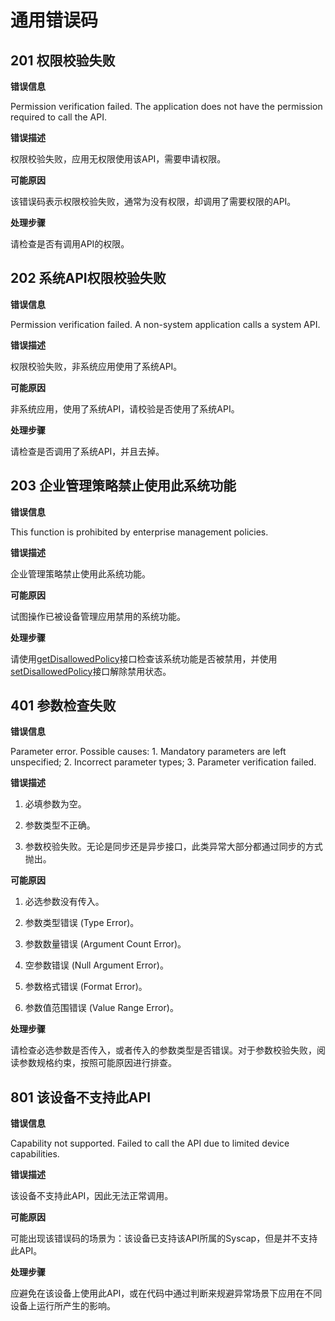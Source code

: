 # 通用错误码

## 201 权限校验失败

**错误信息**

Permission verification failed. The application does not have the permission required to call the API.

**错误描述**

权限校验失败，应用无权限使用该API，需要申请权限。

**可能原因**

该错误码表示权限校验失败，通常为没有权限，却调用了需要权限的API。

**处理步骤**

请检查是否有调用API的权限。

## 202 系统API权限校验失败

**错误信息**

Permission verification failed. A non-system application calls a system API.

**错误描述**

权限校验失败，非系统应用使用了系统API。

**可能原因**

非系统应用，使用了系统API，请校验是否使用了系统API。

**处理步骤**

请检查是否调用了系统API，并且去掉。

## 203 企业管理策略禁止使用此系统功能

**错误信息**

This function is prohibited by enterprise management policies.

**错误描述**

企业管理策略禁止使用此系统功能。

**可能原因**

试图操作已被设备管理应用禁用的系统功能。

**处理步骤**

请使用[getDisallowedPolicy](./apis-mdm-kit/js-apis-enterprise-restrictions.md#restrictionsgetdisallowedpolicy)接口检查该系统功能是否被禁用，并使用[setDisallowedPolicy](./apis-mdm-kit/js-apis-enterprise-restrictions.md#restrictionssetdisallowedpolicy)接口解除禁用状态。

## 401 参数检查失败

**错误信息**

Parameter error. Possible causes: 1. Mandatory parameters are left unspecified; 2. Incorrect parameter types; 3. Parameter verification failed.

**错误描述**

1. 必填参数为空。

2. 参数类型不正确。

3. 参数校验失败。无论是同步还是异步接口，此类异常大部分都通过同步的方式抛出。

**可能原因**

1. 必选参数没有传入。

2. 参数类型错误 (Type Error)。

3. 参数数量错误 (Argument Count Error)。

4. 空参数错误 (Null Argument Error)。

5. 参数格式错误 (Format Error)。

6. 参数值范围错误 (Value Range Error)。

**处理步骤**

请检查必选参数是否传入，或者传入的参数类型是否错误。对于参数校验失败，阅读参数规格约束，按照可能原因进行排查。

## 801 该设备不支持此API

**错误信息**

Capability not supported. Failed to call the API due to limited device capabilities.

**错误描述**

该设备不支持此API，因此无法正常调用。

**可能原因**

可能出现该错误码的场景为：该设备已支持该API所属的Syscap，但是并不支持此API。

**处理步骤**

应避免在该设备上使用此API，或在代码中通过判断来规避异常场景下应用在不同设备上运行所产生的影响。